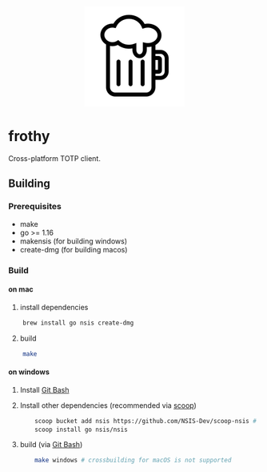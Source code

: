 <p align="center">
<img src="assets/images/logo.svg" alt="frothy Logo">
</p>

# frothy

Cross-platform TOTP client.

## Building

### Prerequisites

* make
* go >= 1.16
* makensis (for building windows)
* create-dmg (for building macos)

### Build
#### on mac

1) install dependencies

```sh
    brew install go nsis create-dmg
```
2) build

```sh
    make
```

#### on windows
1) Install [Git Bash](https://git-scm.com/download/win)
2) Install other dependencies (recommended via [scoop](https://scoop.sh/))

    ```sh
        scoop bucket add nsis https://github.com/NSIS-Dev/scoop-nsis # add bucket
        scoop install go nsis/nsis
    ```
3) build (via [Git Bash](https://git-scm.com/download/win))

    ```sh
        make windows # crossbuilding for macOS is not supported
    ```